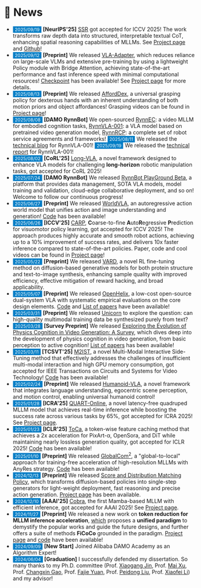 # 📢 News

<!-- 参考 https://huanwang.tech/ 的样式 -->

* <span style="font-size:12px;color:#FFFFFF;background-color:#007ec6;padding:1px 5px 1.5px 5px;">2025/09/19</span> **[NeurIPS'25]** [SSR](https://arxiv.org/abs/2505.12448) got accepted for ICCV 2025! The work transforms raw depth data into structured, interpretable textual CoT, enhancing spatial reasoning capabilities of MLLMs. See [Project page](https://yliu-cs.github.io/SSR/) and [Github](https://github.com/yliu-cs/SSR)!
* <span style="font-size:12px;color:#FFFFFF;background-color:#007ec6;padding:1px 5px 1.5px 5px;">2025/09/12</span> **[Preprint]** We released [VLA-Adapter](https://arxiv.org/abs/2509.09372), which reduces reliance on large-scale VLMs and extensive pre-training by using a lightweight Policy module with Bridge Attention, achieving state-of-the-art performance and fast inference speed with minimal computational resources! [Checkpoint](https://huggingface.co/VLA-Adapter) has been available! See [Project page](https://vla-adapter.github.io/) for more details.
* <span style="font-size:12px;color:#FFFFFF;background-color:#007ec6;padding:1px 5px 1.5px 5px;">2025/08/13</span> **[Preprint]** We released [AffordDex](https://arxiv.org/abs/2508.08896), a universal grasping policy for dexterous hands with an inherent understanding of both motion priors and object affordances! Grasping videos can be found in [Project page](https://afforddex.github.io/)!
* <span style="font-size:12px;color:#FFFFFF;background-color:#007ec6;padding:1px 5px 1.5px 5px;">2025/08/08</span> **[DAMO RynnBot]** We open-sourced [RynnEC](https://github.com/alibaba-damo-academy/RynnEC): a video MLLM for embodied cognition tasks, [RynnVLA-001](https://github.com/alibaba-damo-academy/RynnVLA-001): a VLA model based on pretrained video generation model, [RynnRCP](https://github.com/alibaba-damo-academy/RynnRCP): a complete set of robot service agreements and frameworks! <span style="font-size:12px;color:#FFFFFF;background-color:#007ec6;padding:1px 5px 1.5px 5px;">2025/08/11</span> We released the [technical blog](https://huggingface.co/blog/Alibaba-DAMO-Academy/rynnvla-001) for RynnVLA-001! <span style="font-size:12px;color:#FFFFFF;background-color:#007ec6;padding:1px 5px 1.5px 5px;">2025/09/19</span> We released the [technical report](https://arxiv.org/abs/2509.15212) for RynnVLA-001!
* <span style="font-size:12px;color:#FFFFFF;background-color:#007ec6;padding:1px 5px 1.5px 5px;">2025/08/02</span> **[CoRL'25]** [Long-VLA](https://arxiv.org/abs/2508.19958), a novel framework designed to enhance VLA models for challenging **long-horizon** robotic manipulation tasks, got accepted for CoRL 2025!
* <span style="font-size:12px;color:#FFFFFF;background-color:#007ec6;padding:1px 5px 1.5px 5px;">2025/07/24</span> **[DAMO RynnBot]** We released [RynnBot PlayGround Beta](https://developer.damo-academy.com/playground), a platform that provides data management, SOTA VLA models, model training and validation, cloud-edge collaborative deployment, and so on! Welcome to follow our continuous progress!
* <span style="font-size:12px;color:#FFFFFF;background-color:#007ec6;padding:1px 5px 1.5px 5px;">2025/06/27</span> **[Preprint]** We released [WorldVLA](https://arxiv.org/abs/2506.21539), an autoregressive action world model that unifies action and image understanding and generation! [Code](https://github.com/alibaba-damo-academy/WorldVLA) has been available!
* <span style="font-size:12px;color:#FFFFFF;background-color:#007ec6;padding:1px 5px 1.5px 5px;">2025/06/26</span> **[ICCV'25]** [CARP](https://arxiv.org/abs/2412.06782), **C**oarse-to-fine **A**uto**R**egressive **P**rediction for visuomotor policy learning, got accepted for ICCV 2025! The approach produces highly accurate and smooth robot actions, achieving up to a 10% improvement of success rates, and delivers 10x faster inference compared to state-of-the-art policies. Paper, code and cool videos can be found in [Project page](https://carp-robot.github.io/)!
* <span style="font-size:12px;color:#FFFFFF;background-color:#007ec6;padding:1px 5px 1.5px 5px;">2025/05/22</span> **[Preprint]** We released [VARD](https://arxiv.org/abs/2505.15791), a novel RL fine-tuning method on diffusion-based generative models for both protein structure and text-to-image synthesis, enhancing sample quality with improved efficiency, effective mitigation of reward hacking, and broad applicability.
* <span style="font-size:12px;color:#FFFFFF;background-color:#007ec6;padding:1px 5px 1.5px 5px;">2025/05/07</span> **[Preprint]** We released [OpenHelix](https://arxiv.org/abs/2505.03912), a low-cost open-source dual-system VLA with systematic empirical evaluations on the core design elements. [Code](https://github.com/OpenHelix-robot/OpenHelix/) and [List of papers](https://github.com/OpenHelix-robot/awesome-dual-system-vla/) have been available!
* <span style="font-size:12px;color:#FFFFFF;background-color:#007ec6;padding:1px 5px 1.5px 5px;">2025/03/31</span> **[Preprint]** We released [Unicorn](https://arxiv.org/abs/2503.22655) to explore the question: can high-quality multimodal training data be synthesized purely from text?
* <span style="font-size:12px;color:#FFFFFF;background-color:#007ec6;padding:1px 5px 1.5px 5px;">2025/03/28</span> **[Survey Preprint]** We released [Exploring the Evolution of Physics Cognition in Video Generation: A Survey](https://arxiv.org/abs/2503.21765), which dives deep into the development of physics cognition in video generation, from basic perception to active cognition! [List of papers](https://github.com/minnie-lin/Awesome-Physics-Cognition-based-Video-Generation) has been available!
* <span style="font-size:12px;color:#FFFFFF;background-color:#007ec6;padding:1px 5px 1.5px 5px;">2025/03/11</span> **[TCSVT'25]** [M2IST](https://arxiv.org/abs/2407.01131), a novel Multi-Modal Interactive Side-Tuning method that effectively addresses the challenges of insufficient multi-modal interaction and high GPU memory consumption, got accepted for IEEE Transactions on Circuits and Systems for Video Technology! [Code](https://github.com/xuyang-liu16/M2IST) has been available!
* <span style="font-size:12px;color:#FFFFFF;background-color:#007ec6;padding:1px 5px 1.5px 5px;">2025/02/24</span> **[Preprint]** We released [Humanoid-VLA](https://arxiv.org/abs/2502.14795), a novel framework that integrates language understanding, egocentric scene perception, and motion control, enabling universal humanoid control!
* <span style="font-size:12px;color:#FFFFFF;background-color:#007ec6;padding:1px 5px 1.5px 5px;">2025/01/28</span> **[ICRA'25]** [QUART-Online](https://arxiv.org/abs/2412.15576), a novel latency-free quadruped MLLM model that achieves real-time inference while boosting the success rate across various tasks by 65%, got accepted for ICRA 2025! See [Project page](https://quart-online.github.io/).
* <span style="font-size:12px;color:#FFFFFF;background-color:#007ec6;padding:1px 5px 1.5px 5px;">2025/01/23</span> **[ICLR'25]** [ToCa](https://arxiv.org/abs/2410.05317), a token-wise feature caching method that achieves a 2x acceleration for PixArt-α, OpenSora, and DiT while maintaining nearly lossless generation quality, got accepted for ICLR 2025! [Code](https://github.com/Shenyi-Z/ToCa) has been available!
* <span style="font-size:12px;color:#FFFFFF;background-color:#007ec6;padding:1px 5px 1.5px 5px;">2025/01/10</span> **[Preprint]** We released [GlobalCom<sup>2</sup>](https://arxiv.org/abs/2501.05179), a "global-to-local" approach for training-free acceleration of high-resolution MLLMs with AnyRes strategy. [Code](https://github.com/xuyang-liu16/GlobalCom2) has been available!
* <span style="font-size:12px;color:#FFFFFF;background-color:#007ec6;padding:1px 5px 1.5px 5px;">2024/12/13</span> **[Preprint]** We released [Score and Distribution Matching Policy](https://arxiv.org/abs/2412.09265), which transforms diffusion-based policies into single-step generators for light-weight deployment, fast reasoning and precise action generation. [Project page](https://sdm-policy.github.io/) has been available.
* <span style="font-size:12px;color:#FFFFFF;background-color:#007ec6;padding:1px 5px 1.5px 5px;">2024/12/10</span> **[AAAI'25]** [Cobra](https://arxiv.org/abs/2403.14520), the first Mamba-based MLLM with efficient inference, got accepted for AAAI 2025! See [Project page](https://sites.google.com/view/cobravlm).
* <span style="font-size:12px;color:#FFFFFF;background-color:#007ec6;padding:1px 5px 1.5px 5px;">2024/11/27</span> **[Preprint]** We released a new work on **token reduction for MLLM inference acceleration**, [which](https://arxiv.org/abs/2411.17686) proposes a **unified paradigm** to demystify the popular works and guide the future designs, and further offers a suite of methods **FiCoCo** grounded in the paradigm. [Project page](https://FiCoCo-accelerate.github.io/) and [code](https://github.com/kawhiiiileo/FiCoCo) have been available!
* <span style="font-size:12px;color:#FFFFFF;background-color:#007ec6;padding:1px 5px 1.5px 5px;">2024/09/09</span> **[New Start]** Joined Alibaba DAMO Academy as an Algorithm Expert!
* <span style="font-size:12px;color:#FFFFFF;background-color:#007ec6;padding:1px 5px 1.5px 5px;">2024/06/04</span> **[Graduation]** I successfully defended my dissertation. So many thanks to my Ph.D. committee (Prof. [Xiaogang Jin](http://www.cad.zju.edu.cn/home/jin/), Prof. [Mai Xu](https://shi.buaa.edu.cn/xumai/en/index.htm), Prof. [Changxin Gao](http://faculty.hust.edu.cn/cgao/en/index.htm), Prof. [Fajie Yuan](https://en.westlake.edu.cn/faculty/fajie-yuan.html), Prof. [Peidong Liu](https://en.westlake.edu.cn/faculty/peidong-liu.html), Prof. [Xiaofei Li](https://en.westlake.edu.cn/faculty/xiaofei-li.html)) and my advisor!